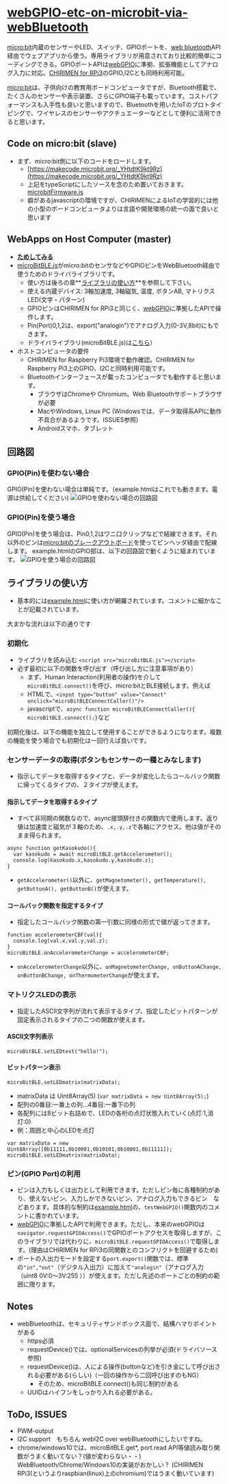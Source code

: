 # [webGPIO-etc-on-microbit-via-webBluetooth](http://chirimen.org/webGPIO-etc-on-microbit-via-webBluetooth/) #
 [micro:bit](https://ja.wikipedia.org/wiki/BBC_Micro:bit)内蔵のセンサーやLED、スイッチ、GPIOポートを、[web bluetooth](https://webbluetoothcg.github.io/web-bluetooth/)API経由でウェブアプリから使う。専用ライブラリが用意されており比較的簡単にコーディングできる。GPIOポートAPIは[webGPIO](https://rawgit.com/browserobo/WebGPIO/master/index.html)に準拠、拡張機能としてアナログ入力に対応。[CHIRIMEN for RPi3](https://chirimen.org/chirimen-raspi3/)のGPIO,I2Cとも同時利用可能。

[micro:bit](https://ja.wikipedia.org/wiki/BBC_Micro:bit)は、子供向けの教育用ボードコンピュータですが、Bluetooth搭載で、たくさんのセンサーや表示装置、さらにGPIO端子も載っています。コストパフォーマンスも入手性も良いと思いますので、Bluetoothを用いたIoTのプロトタイピングで、ワイヤレスのセンサーやアクチュエーターなどとして便利に活用できると思います。

## Code on micro:bit (slave) ##
* まず、micro:bit側に以下のコードをロードします。
  * [https://makecode.microbit.org/_YHtdtK9kt9Rz](https://makecode.microbit.org/_YHtdtK9kt9Rz)
  * 上記をtypeScriptにしたソースを念のため置いておきます。[microbitFirmware.js](microbitFirmware.js)
  * 癖があるjavascriptの環境ですが、CHIRIMENによるIoTの学習的には他の小型のボードコンピュータよりは言語や開発環境の統一の面で良いと思います

## WebApps on Host Computer (master) ##
* **[ためしてみる](https://chirimen.org/webGPIO-etc-on-microbit-via-webBluetooth/example.html)**
* [microBitBLE.js](microBitBLE.js)がmicro:bitのセンサなどやGPIOピンをWebBluetooth経由で使うためのドライバライブラリです。
  * 使い方は後ろの章**[ライブラリの使い方](#ライブラリの使い方)**を参照して下さい。
  * 使える内蔵デバイス: 3軸加速度, 3軸磁気, 温度, ボタンAB, マトリクスLED(文字・パターン)
  * GPIOピンはCHIRIMEN for RPi3と同じく、[webGPIO](https://rawgit.com/browserobo/WebGPIO/master/index.html)に準拠したAPIで操作します。
  * Pin(Port)0,1,2は、export("analogin")でアナログ入力(0-3V,8bit)にもできます。
  * ドライバライブラリ(microBitBLE.js)は[こちら](https://github.com/chirimen-oh/webGPIO-etc-on-microbit-via-webBluetooth/blob/master/microBitBLE.js)）
* ホストコンピュータの要件
  * CHIRIMEN for Raspberry Pi3環境で動作確認。CHIRIMEN for Raspberry Pi3上のGPIO、I2Cと同時利用可能です。
  * Bluetoothインターフェースが載ったコンピュータでも動作すると思います。
    * ブラウザはChromeや Chromium。Web Bluetoothサポートブラウザが必要
    * MacやWindows, Linux PC (Windowsでは、データ取得系APIに動作不具合があるようです。ISSUES参照)
    * Androidスマホ、タブレット

## 回路図 ##
### GPIO(Pin)を使わない場合 ###
GPIO(Pin)を使わない場合は単純です。（example.htmlはこれでも動きます。電源は供給してください)
![GPIOを使わない場合の回路図](imgs/micro_bit.png)

### GPIO(Pin)を使う場合 ###
GPIO(Pin)を使う場合は、Pin0,1,2はワニ口クリップなどで結線できます。それ以外のピンは[micro:bitのブレークアウトボード](https://www.google.com/search?q=micro:bit+breakout&tbm=isch)を使ってピンヘッダ経由で配線します。
example.htmlのGPIO部は、以下の回路図で動くように組まれています。
![GPIOを使う場合の回路図](imgs/micro_bit_gpio.png)

## ライブラリの使い方 ##
  * 基本的には[example.html](https://github.com/chirimen-oh/webGPIO-etc-on-microbit-via-webBluetooth/blob/master/example.html)に使い方が網羅されています。コメントに細かなことが記載されています。
  
大まかな流れは以下の通りです
### 初期化 ###
  * ライブラリを読み込む ```<script src="microBitBLE.js"></script>```
  * 必ず最初に以下の関数を呼び出す（呼び出し方に注意事項があり）
    * まず、Human Interaction(利用者の操作)を介して```microBitBLE.connect()```を呼び、micro:bitとBLE接続します。例えば
    * HTMLで、```<input type="button" value="Connect" onclick="microBitBLEConnectCaller()"/>```
    * javascriptで、```async function microBitBLEConnectCaller(){ microBitBLE.connect();}```など

初期化後は、以下の機能を独立して使用することができるようになります。複数の機能を使う場合でも初期化は一回行えば良いです。

### センサーデータの取得(ボタンもセンサーの一種とみなします) ###
  * 指示してデータを取得するタイプと、データが変化したらコールバック関数に帰ってくるタイプの、２タイプが使えます。
  
#### 指示してデータを取得するタイプ ####
  * すべて非同期の関数なので、async接頭辞付きの関数内で使用します。返り値は加速度と磁気が３軸のため、```.x,.y,.z```で各軸にアクセス。他は値がそのまま得られます。
```
async function getKasokudo(){
  var kasokudo = await microBitBLE.getAccelerometer();
  console.log(kasokudo.x,kasokudo.y,kasokudo.z);
}
```
  * ```getAccelerometer()```以外に、```getMagnetometer(), getTemperature(), getButtonA(), getButtonB()```が使えます。
  
#### コールバック関数を指定するタイプ ####
  * 指定したコールバック関数の第一引数に同様の形式で値が返ってきます。
```
function accelerometerCBF(val){
  console.log(val.x,val.y,val.z);
}
microBitBLE.onAccelerometerChange = accelerometerCBF;
```
  * ```onAccelerometerChange```以外に、```onMagnetometerChange, onButtonAChange, onButtonBChange, onThermometerChange```が使えます。

### マトリクスLEDの表示 ###
  * 指定したASCII文字列が流れて表示するタイプ、指定したビットパターンが固定表示されるタイプの二つの関数が使えます。
  
#### ASCII文字列表示 ####
```microBitBLE.setLEDtext("hello!");```

#### ビットパターン表示 ####
```microBitBLE.setLEDmatrix(matrixData);```
  * matrixData は Uint8Array(5) (```var matrixData = new Uint8Array(5);```)
  * 配列の0番目:一番上の列...4番目:一番下の列
  * 各配列には8ビット右詰めで、LEDの各桁の点灯状態入れていく(点灯:1,消灯:0)
  * 例：周囲と中心のLEDを点灯
```
var matrixData = new Uint8Array([0b11111,0b10001,0b10101,0b10001,0b11111]);
microBitBLE.setLEDmatrix(matrixData);
``` 

### ピン(GPIO Port)の利用 ###
  * ピンは入力もしくは出力として利用できます。ただしピン毎に各種制約があり、使えないピン、入力しかできないピン、アナログ入力もできるピン　などあります。具体的な制約は[example.html](https://github.com/chirimen-oh/webGPIO-etc-on-microbit-via-webBluetooth/blob/master/example.html)の、```testWebGPIO()```関数内のコメントに書かれています。
  * [webGPIO](https://rawgit.com/browserobo/WebGPIO/master/index.html)に準拠したAPIで利用できます。ただし、本来のwebGPIOは```navigator.requestGPIOAccess()```でGPIOポートアクセスを取得しますが、このライブラリでは代わりに、```microBitBLE.requestGPIOAccess()```で取得します。(理由はCHIRIMEN for RPi3の同関数とのコンフリクトを回避するため)
  * ポートの入出力モードを設定する```port.export()```関数では、標準の```"in","out"```（デジタル入出力）に加えて```"analogin"```（アナログ入力（uint8 0V:0～3V:255 ））が使えます。ただし先述のポートごとの制約の範囲に限ります。

## Notes ##
* webBluetoothは、セキュリティサンドボックス面で、結構ハマりポイントがある
  * https必須
  * requestDevice()では、optionalServicesの列挙が必須(ドライバソース参照)
  * requestDevice()は、人による操作(buttonなど)を引き金にして呼び出される必要がある(らしい)（一回の操作から二回呼び出すのもNG）
    * そのため、microBitBLE.connect()も同じ制約がある
  * UUIDはハイフンをしっかり入れる必要がある。

## ToDo, ISSUES ##
* PWM-output
* I2C support　もちろん webI2C over webBluetoothにしたいですね。
* chrome/windows10では、microBitBLE.get*, port.read API等値読み取り関数がうまく動いてない？(値が変わらない・・) WebBluetooth/Chrome/Windows10の実装がおかしい？ (CHIRIMEN RPi3(というよりraspbian(linux)上のchromium)ではうまく動いています)
